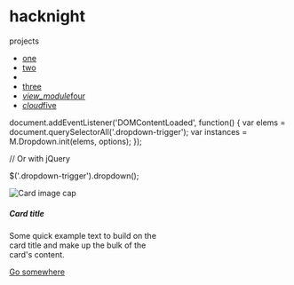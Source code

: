 # hacknight
projects
 <ul id='dropdown1' class='dropdown-content'>
    <li><a href="#!">one</a></li>
    <li><a href="#!">two</a></li>
    <li class="divider" tabindex="-1"></li>
    <li><a href="#!">three</a></li>
    <li><a href="#!"><i class="material-icons">view_module</i>four</a></li>
    <li><a href="#!"><i class="material-icons">cloud</i>five</a></li>
  </ul>
        
 document.addEventListener('DOMContentLoaded', function() {
    var elems = document.querySelectorAll('.dropdown-trigger');
    var instances = M.Dropdown.init(elems, options);
  });

  // Or with jQuery

  $('.dropdown-trigger').dropdown();
  
  
<div class="card" style="width: 18rem;">
  <img class="card-img-top" src=".../100px180/" alt="Card image cap">
  <div class="card-body">
    <h5 class="card-title">Card title</h5>
    <p class="card-text">Some quick example text to build on the card title and make up the bulk of the card's content.</p>
    <a href="#" class="btn btn-primary">Go somewhere</a>
  </div>
</div>
